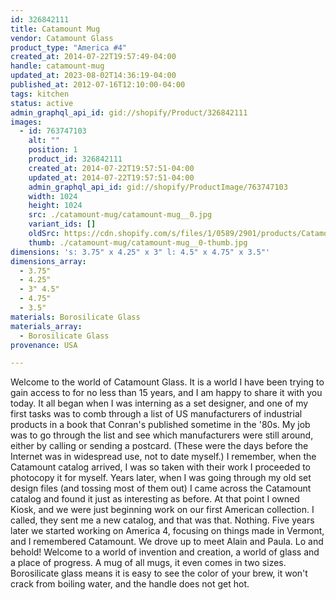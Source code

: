 ```yaml
---
id: 326842111
title: Catamount Mug
vendor: Catamount Glass
product_type: "America #4"
created_at: 2014-07-22T19:57:49-04:00
handle: catamount-mug
updated_at: 2023-08-02T14:36:19-04:00
published_at: 2012-07-16T12:10:00-04:00
tags: kitchen
status: active
admin_graphql_api_id: gid://shopify/Product/326842111
images:
  - id: 763747103
    alt: ""
    position: 1
    product_id: 326842111
    created_at: 2014-07-22T19:57:51-04:00
    updated_at: 2014-07-22T19:57:51-04:00
    admin_graphql_api_id: gid://shopify/ProductImage/763747103
    width: 1024
    height: 1024
    src: ./catamount-mug/catamount-mug__0.jpg
    variant_ids: []
    oldSrc: https://cdn.shopify.com/s/files/1/0589/2901/products/Catamount_Mug_Large.jpeg?v=1406073471
    thumb: ./catamount-mug/catamount-mug__0-thumb.jpg
dimensions: 's: 3.75" x 4.25" x 3" l: 4.5" x 4.75" x 3.5"'
dimensions_array:
  - 3.75"
  - 4.25"
  - 3" 4.5"
  - 4.75"
  - 3.5"
materials: Borosilicate Glass
materials_array:
  - Borosilicate Glass
provenance: USA

---
```


Welcome to the world of Catamount Glass. It is a world I have been trying to gain access to for no less than 15 years, and I am happy to share it with you today. It all began when I was interning as a set designer, and one of my first tasks was to comb through a list of US manufacturers of industrial products in a book that Conran's published sometime in the '80s. My job was to go through the list and see which manufacturers were still around, either by calling or sending a postcard. (These were the days before the Internet was in widespread use, not to date myself.) I remember, when the Catamount catalog arrived, I was so taken with their work I proceeded to photocopy it for myself. Years later, when I was going through my old set design files (and tossing most of them out) I came across the Catamount catalog and found it just as interesting as before. At that point I owned Kiosk, and we were just beginning work on our first American collection. I called, they sent me a new catalog, and that was that. Nothing. Five years later we started working on America 4, focusing on things made in Vermont, and I remembered Catamount. We drove up to meet Alain and Paula. Lo and behold! Welcome to a world of invention and creation, a world of glass and a place of progress. A mug of all mugs, it even comes in two sizes. Borosilicate glass means it is easy to see the color of your brew, it won't crack from boiling water, and the handle does not get hot.